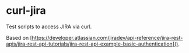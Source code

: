 # curl-jira

Test scripts to access JIRA via curl.

Based on [https://developer.atlassian.com/jiradev/api-reference/jira-rest-apis/jira-rest-api-tutorials/jira-rest-api-example-basic-authentication]().

